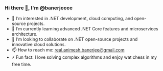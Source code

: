 ### Hi there 👋, I'm @banerjeeee

- 👀 I’m interested in .NET development, cloud computing, and open-source projects.
- 🌱 I’m currently learning advanced .NET Core features and microservices architecture.
- 💞️ I’m looking to collaborate on .NET open-source projects and innovative cloud solutions.
- 📫 How to reach me: real.animesh.banerjee@gmail.com
- ⚡ Fun fact: I love solving complex algorithms and enjoy wat chess in my free time.

<!---
banerjeeee/banerjeeee is a ✨ special ✨ repository because its `README.md` (this file) appears on your GitHub profile.
You can click the Preview link to take a look at your changes.
-->

